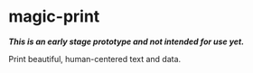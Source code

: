 # magic-print

___This is an early stage prototype and not intended for use yet.___

Print beautiful, human-centered text and data.